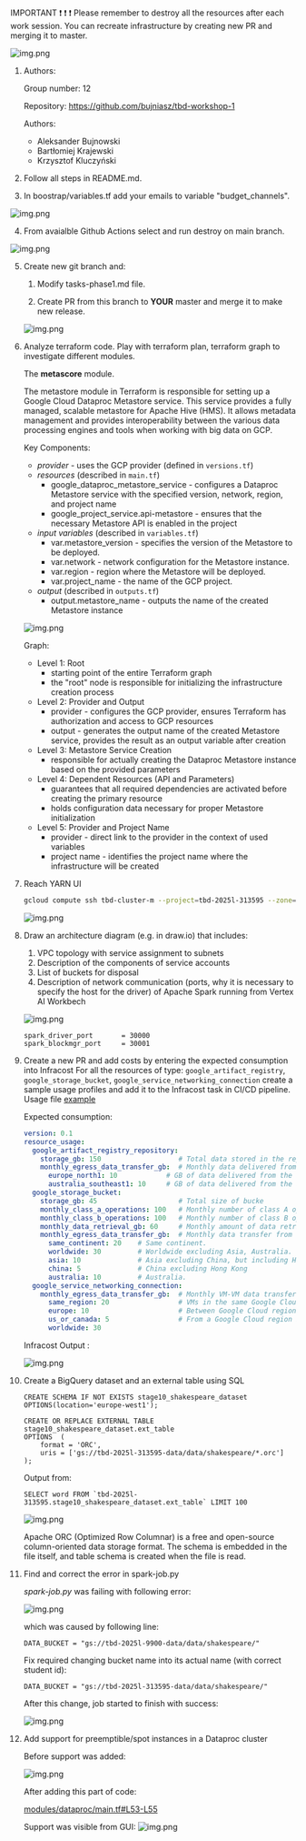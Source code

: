 IMPORTANT ❗ ❗ ❗ Please remember to destroy all the resources after each work session. You can recreate infrastructure by creating new PR and merging it to master.
  
![img.png](doc/figures/destroy.png)

1. Authors:

   Group number: 12

   Repository: https://github.com/bujniasz/tbd-workshop-1
   
   Authors:
   - Aleksander Bujnowski
   - Bartłomiej Krajewski
   - Krzysztof Kluczyński
   
2. Follow all steps in README.md.

3. In boostrap/variables.tf add your emails to variable "budget_channels".

![img.png](doc/figures/budget_channels.png)


4. From avaialble Github Actions select and run destroy on main branch.

![img.png](doc/figures/destroy_passed.png)
   
5. Create new git branch and:
    1. Modify tasks-phase1.md file.
    
    2. Create PR from this branch to **YOUR** master and merge it to make new release. 
    
    ![img.png](doc/figures/release.png)


6. Analyze terraform code. Play with terraform plan, terraform graph to investigate different modules.

    The **metascore** module.   

    The metastore module in Terraform is responsible for setting up a Google Cloud Dataproc Metastore service. This service provides a fully managed, scalable metastore for Apache Hive (HMS). It allows metadata management and provides interoperability between the various data processing engines and tools when working with big data on GCP.    

    Key Components:
    - _provider_ - uses the GCP provider (defined in `versions.tf`)
    - _resources_ (described in `main.tf`)
        - google_dataproc_metastore_service - configures a Dataproc Metastore service with the specified version, network, region, and project name
        - google_project_service.api-metastore - ensures that the necessary Metastore API is enabled in the project
    - _input variables_ (described in `variables.tf`)
        - var.metastore_version - specifies the version of the Metastore to be deployed.
        - var.network - network configuration for the Metastore instance.
        - var.region - region where the Metastore will be deployed.
        - var.project_name - the name of the GCP project.
    - _output_ (described in `outputs.tf`)
        - output.metastore_name - outputs the name of the created Metastore instance

    ![img.png](doc/figures/metastore-graph.png) 

    Graph:
    - Level 1: Root
        - starting point of the entire Terraform graph
        - the "root" node is responsible for initializing the infrastructure creation process
    - Level 2: Provider and Output
        - provider - configures the GCP provider, ensures Terraform has authorization and access to GCP resources
        - output - generates the output name of the created Metastore service, provides the result as an output variable after creation
    - Level 3: Metastore Service Creation
        - responsible for actually creating the Dataproc Metastore instance based on the provided parameters
    - Level 4: Dependent Resources (API and Parameters)
        - guarantees that all required dependencies are activated before creating the primary resource
        - holds configuration data necessary for proper Metastore initialization
    - Level 5: Provider and Project Name
        - provider - direct link to the provider in the context of used variables
        - project name - identifies the project name where the infrastructure will be created

7. Reach YARN UI
   
    ```bash
    gcloud compute ssh tbd-cluster-m --project=tbd-2025l-313595 --zone=europe-west1-d --tunnel-through-iap -- -L 8088:localhost:8088
    ```   

    ![img.png](doc/figures/yarnui.png)    


8. Draw an architecture diagram (e.g. in draw.io) that includes:
    1. VPC topology with service assignment to subnets
    2. Description of the components of service accounts
    3. List of buckets for disposal
    4. Description of network communication (ports, why it is necessary to specify the host for the driver) of Apache Spark running from Vertex AI Workbech
  
    ![img.png](doc/figures/tbd_chart.png)

    ```
    spark_driver_port       = 30000
    spark_blockmgr_port     = 30001
    ```


9. Create a new PR and add costs by entering the expected consumption into Infracost
For all the resources of type: `google_artifact_registry`, `google_storage_bucket`, `google_service_networking_connection`
create a sample usage profiles and add it to the Infracost task in CI/CD pipeline. Usage file [example](https://github.com/infracost/infracost/blob/master/infracost-usage-example.yml) 

    Expected consumption:

    ```yaml
    version: 0.1
    resource_usage:
      google_artifact_registry_repository:
        storage_gb: 150                   # Total data stored in the repository in GB
        monthly_egress_data_transfer_gb:  # Monthly data delivered from the artifact registry repository in GB. You can specify any number of Google Cloud regions below, replacing - for _ e.g.:
          europe_north1: 10            # GB of data delivered from the artifact registry to europe-north1.
          australia_southeast1: 10     # GB of data delivered from the artifact registry to australia-southeast1.               # to a Google Cloud region on another continent. 
      google_storage_bucket:
        storage_gb: 45                    # Total size of bucke
        monthly_class_a_operations: 100   # Monthly number of class A operations (object adds, bucket/object list).
        monthly_class_b_operations: 100   # Monthly number of class B operations (object gets, retrieve bucket/object metadata).
        monthly_data_retrieval_gb: 60     # Monthly amount of data retrieved in GB.
        monthly_egress_data_transfer_gb:  # Monthly data transfer from Cloud Storage to the following, in GB:
          same_continent: 20    # Same continent.
          worldwide: 30         # Worldwide excluding Asia, Australia.
          asia: 10              # Asia excluding China, but including Hong Kong.
          china: 5              # China excluding Hong Kong
          australia: 10         # Australia.
      google_service_networking_connection:
        monthly_egress_data_transfer_gb:  # Monthly VM-VM data transfer from VPN gateway to the following, in GB:
          same_region: 20                 # VMs in the same Google Cloud region.
          europe: 10                      # Between Google Cloud regions within Europe.
          us_or_canada: 5                 # From a Google Cloud region in the US or Canada to another Google Cloud region in the US or Canada.
          worldwide: 30    
    ```

   Infracost Output :

   ![img.png](doc/figures/infracost_task.png)

10. Create a BigQuery dataset and an external table using SQL
    
    ```
    CREATE SCHEMA IF NOT EXISTS stage10_shakespeare_dataset OPTIONS(location='europe-west1');

    CREATE OR REPLACE EXTERNAL TABLE stage10_shakespeare_dataset.ext_table
    OPTIONS  (
        format = 'ORC',
        uris = ['gs://tbd-2025l-313595-data/data/shakespeare/*.orc']
    );
    ```

    Output from:
    ```
    SELECT word FROM `tbd-2025l-313595.stage10_shakespeare_dataset.ext_table` LIMIT 100
    ```

    ![img.png](doc/figures/10-output.png)

    Apache ORC (Optimized Row Columnar) is a free and open-source column-oriented data storage format. The schema is embedded in the file itself, and table schema is created when the file is read.


11. Find and correct the error in spark-job.py

    _spark-job.py_ was failing with following error:
    
    ![img.png](doc/figures/11-fail.png)

    which was caused by following line:

    ```
    DATA_BUCKET = "gs://tbd-2025l-9900-data/data/shakespeare/"
    ```

    Fix required changing bucket name into its actual name (with correct student id):

    ```
    DATA_BUCKET = "gs://tbd-2025l-313595-data/data/shakespeare/"
    ```

    After this change, job started to finish with success:

    ![img.png](doc/figures/11-after.png)


12. Add support for preemptible/spot instances in a Dataproc cluster

    Before support was added:

    ![img.png](doc/figures/12-before.png)

    After adding this part of code:

    [modules/dataproc/main.tf#L53-L55](https://github.com/bujniasz/tbd-workshop-1/blob/master/modules/dataproc/main.tf#L53-L55)

    Support was visible from GUI:
    ![img.png](doc/figures/12-after.png)

    
